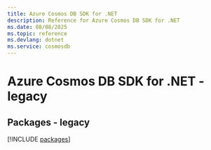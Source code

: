 ```yaml
---
title: Azure Cosmos DB SDK for .NET
description: Reference for Azure Cosmos DB SDK for .NET
ms.date: 08/08/2025
ms.topic: reference
ms.devlang: dotnet
ms.service: cosmosdb
---
```

# Azure Cosmos DB SDK for .NET - legacy
## Packages - legacy
[!INCLUDE [packages](cosmos-db-index.md)]